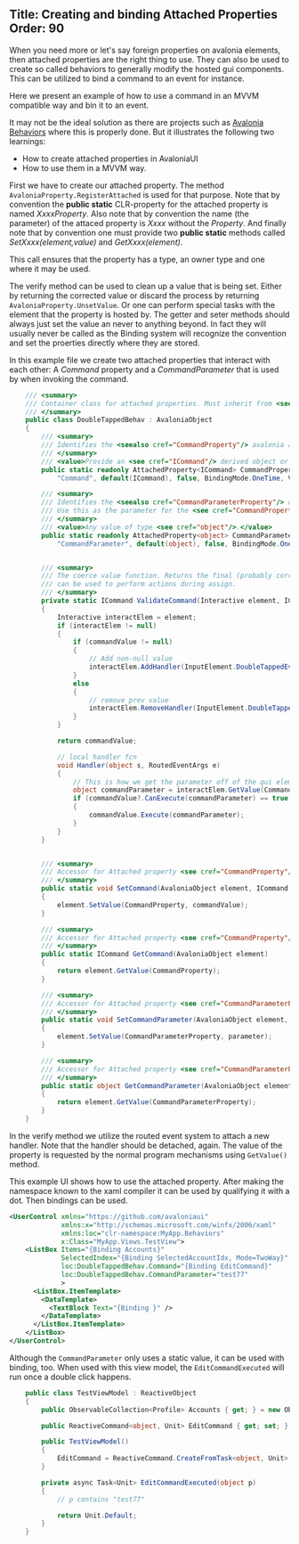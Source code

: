 Title: Creating and binding Attached Properties
Order: 90
---

When you need more or let's say foreign properties on avalonia elements, then attached properties are
the right thing to use. They can also be used to create so called behaviors to generally modify the hosted 
gui components. This can be utilized to bind a command to an event for instance.

Here we present an example of how to use a command in an MVVM compatible way and bin it to an event.

It may not be the ideal solution as there are projects such as [Avalonia Behaviors](https://github.com/wieslawsoltes/AvaloniaBehaviors)
where this is properly done. But it illustrates the following two learnings:

* How to create attached properties in AvaloniaUI
* How to use them in a MVVM way.

First we have to create our attached property. The method `AvaloniaProperty.RegisterAttached` is used for that purpose.
Note that by convention the **public static** CLR-property for the attached property is named *XxxxProperty*.
Also note that by convention the name (the parameter) of the attaced property is *Xxxx* without the *Property*.
And finally note that by convention one must provide two **public static** methods called *SetXxxx(element,value)* and *GetXxxx(element)*.

This call ensures that the property has a type, an owner type and one where it may be used.

The verify method can be used to clean up a value that is being set. Either by returning the corrected value or discard the process by returning `AvaloniaProperty.UnsetValue`. Or one can perform special tasks with the element that the property is hosted by. The getter and seter methods should always just set the value an never to anything beyond. In fact they will usually
never be called as the Binding system will recognize the convention and set the proerties directly where they are stored. 

In this example file we create two attached properties that interact with each other: A *Command* property and a *CommandParameter* that is used by when invoking the command.

```cs
    /// <summary>
    /// Container class for attached properties. Must inherit from <see cref="AvaloniaObject"/>.
    /// </summary>
    public class DoubleTappedBehav : AvaloniaObject
    {
        /// <summary>
        /// Identifies the <seealso cref="CommandProperty"/> avalonia attached property.
        /// </summary>
        /// <value>Provide an <see cref="ICommand"/> derived object or binding.</value>
        public static readonly AttachedProperty<ICommand> CommandProperty = AvaloniaProperty.RegisterAttached<DoubleTappedBehav, Interactive, ICommand>(
            "Command", default(ICommand), false, BindingMode.OneTime, ValidateCommand);

        /// <summary>
        /// Identifies the <seealso cref="CommandParameterProperty"/> avalonia attached property.
        /// Use this as the parameter for the <see cref="CommandProperty"/>.
        /// </summary>
        /// <value>Any value of type <see cref="object"/>.</value>
        public static readonly AttachedProperty<object> CommandParameterProperty = AvaloniaProperty.RegisterAttached<DoubleTappedBehav, Interactive, object>(
            "CommandParameter", default(object), false, BindingMode.OneWay, null);


        /// <summary>
        /// The coerce value function. Returns the final (probably corrected result).
        /// can be used to perform actions during assign.
        /// </summary>
        private static ICommand ValidateCommand(Interactive element, ICommand commandValue)
        {
            Interactive interactElem = element;
            if (interactElem != null)
            {
                if (commandValue != null)
                {
                    // Add non-null value
                    interactElem.AddHandler(InputElement.DoubleTappedEvent, Handler);
                }
                else
                {
                    // remove prev value
                    interactElem.RemoveHandler(InputElement.DoubleTappedEvent, Handler);
                }
            }

            return commandValue;

            // local handler fcn
            void Handler(object s, RoutedEventArgs e)
            {
                // This is how we get the parameter off of the gui element.
                object commandParameter = interactElem.GetValue(CommandParameterProperty);
                if (commandValue?.CanExecute(commandParameter) == true)
                {
                    commandValue.Execute(commandParameter);
                }
            }
        }


        /// <summary>
        /// Accessor for Attached property <see cref="CommandProperty"/>.
        /// </summary>
        public static void SetCommand(AvaloniaObject element, ICommand commandValue)
        {
            element.SetValue(CommandProperty, commandValue);
        }

        /// <summary>
        /// Accessor for Attached property <see cref="CommandProperty"/>.
        /// </summary>
        public static ICommand GetCommand(AvaloniaObject element)
        {
            return element.GetValue(CommandProperty);
        }

        /// <summary>
        /// Accessor for Attached property <see cref="CommandParameterProperty"/>.
        /// </summary>
        public static void SetCommandParameter(AvaloniaObject element, object parameter)
        {
            element.SetValue(CommandParameterProperty, parameter);
        }

        /// <summary>
        /// Accessor for Attached property <see cref="CommandParameterProperty"/>.
        /// </summary>
        public static object GetCommandParameter(AvaloniaObject element)
        {
            return element.GetValue(CommandParameterProperty);
        }
    }

```

In the verify method we utilize the routed event system to attach a new handler. Note that the handler should be detached, again.
The value of the property is requested by the normal program mechanisms using `GetValue()` method.

This example UI shows how to use the attached property. After making the namespace known to the xaml compiler it can be used
by qualifying it with a dot. Then bindings can be used. 

```xml
<UserControl xmlns="https://github.com/avaloniaui"
             xmlns:x="http://schemas.microsoft.com/winfx/2006/xaml"
             xmlns:loc="clr-namespace:MyApp.Behaviors"
             x:Class="MyApp.Views.TestView">
    <ListBox Items="{Binding Accounts}"
             SelectedIndex="{Binding SelectedAccountIdx, Mode=TwoWay}"
             loc:DoubleTappedBehav.Command="{Binding EditCommand}"
             loc:DoubleTappedBehav.CommandParameter="test77"
             >
      <ListBox.ItemTemplate>
        <DataTemplate>
          <TextBlock Text="{Binding }" />          
        </DataTemplate>
      </ListBox.ItemTemplate>
    </ListBox>
</UserControl>
```

Although the `CommandParameter` only uses a static value, it can be used with binding, too.
When used with this view model, the `EditCommandExecuted` will run once a double click happens.


```cs
    public class TestViewModel : ReactiveObject
    {
        public ObservableCollection<Profile> Accounts { get; } = new ObservableCollection<Profile>();

        public ReactiveCommand<object, Unit> EditCommand { get; set; }

        public TestViewModel()
        {
            EditCommand = ReactiveCommand.CreateFromTask<object, Unit>(EditProfileExecuted);
        }

        private async Task<Unit> EditCommandExecuted(object p)
        {
            // p contains "test77"

            return Unit.Default;
        }
    }
```
